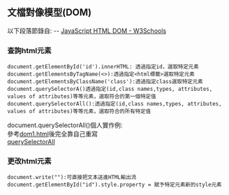 ## 文檔對像模型(DOM)
以下段落節錄自: -- [JavaScript HTML DOM - W3Schools](https://www.w3schools.com/js/js_htmldom_elements.asp) 
### 查詢html元素
``` 
document.getElementById('id').innerHTML: 透過指定id，選取特定元素  
document.getElementsByTagName(<>):透過指定<html標籤>選取特定元素  
document.getElementsByClassName('class'):透過指定class選取特定元素  
document.querySelectorA()透過指定(id,class names,types, attributes, values of attributes)等等元素，選取符合的第一個特定值  
document.querySelectorAll():透過指定(id,class names,types, attributes, values of attributes)等等元素，選取符合的所有特定值  
``` 
document.querySelectorAll()個人實作例:  
參考[dom1.html](https://github.com/ccccourse/wp/blob/master/code/05-js/dom/dom1.html)後完全靠自己重寫   
[querySelectorAll](https://07nick-kcin21.github.io/wp108b/homework/%E7%B6%B2%E9%A0%81%E8%A8%AD%E8%A8%88%E5%BF%83%E5%BE%97%E5%A0%B1%E5%91%8A/5.22/DOM/dom.html)   

### 更改html元素
``` 
document.write(""):可直接把文本送進HTML輸出流  
document.getElementById("id").style.property = 賦予特定元素新的style元素  
```  
